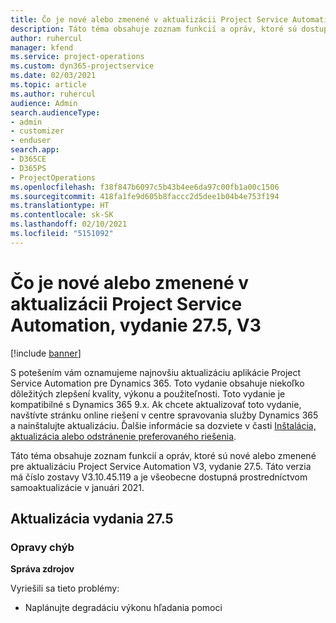 ```yaml
---
title: Čo je nové alebo zmenené v aktualizácii Project Service Automation, vydanie 27.5, oprava V3
description: Táto téma obsahuje zoznam funkcií a opráv, ktoré sú dostupné v aktualizácii Project Service Automation, vydanie 27.5, oprava V3.
author: ruhercul
manager: kfend
ms.service: project-operations
ms.custom: dyn365-projectservice
ms.date: 02/03/2021
ms.topic: article
ms.author: ruhercul
audience: Admin
search.audienceType:
- admin
- customizer
- enduser
search.app:
- D365CE
- D365PS
- ProjectOperations
ms.openlocfilehash: f38f847b6097c5b43b4ee6da97c00fb1a00c1506
ms.sourcegitcommit: 418fa1fe9d605b8faccc2d5dee1b04b4e753f194
ms.translationtype: HT
ms.contentlocale: sk-SK
ms.lasthandoff: 02/10/2021
ms.locfileid: "5151092"
---
```

# <a name="whats-new-or-changed-in-project-service-automation-update-release-275-v3"></a>Čo je nové alebo zmenené v aktualizácii Project Service Automation, vydanie 27.5, V3

[!include [banner](../includes/psa-now-project-operations.md)]

S potešením vám oznamujeme najnovšiu aktualizáciu aplikácie Project Service Automation pre Dynamics 365. Toto vydanie obsahuje niekoľko dôležitých zlepšení kvality, výkonu a použiteľnosti. Toto vydanie je kompatibilné s Dynamics 365 9.x. Ak chcete aktualizovať toto vydanie, navštívte stránku online riešení v centre spravovania služby Dynamics 365 a nainštalujte aktualizáciu. Ďalšie informácie sa dozviete v časti [Inštalácia, aktualizácia alebo odstránenie preferovaného riešenia](https://docs.microsoft.com/power-platform/admin/install-remove-preferred-solution).

Táto téma obsahuje zoznam funkcií a opráv, ktoré sú nové alebo zmenené pre aktualizáciu Project Service Automation V3, vydanie 27.5. Táto verzia má číslo zostavy V3.10.45.119 a je všeobecne dostupná prostredníctvom samoaktualizácie v januári 2021.

## <a name="update-release-275"></a>Aktualizácia vydania 27.5

### <a name="bug-fixes"></a>Opravy chýb


**Správa zdrojov**

Vyriešili sa tieto problémy:

- Naplánujte degradáciu výkonu hľadania pomoci
